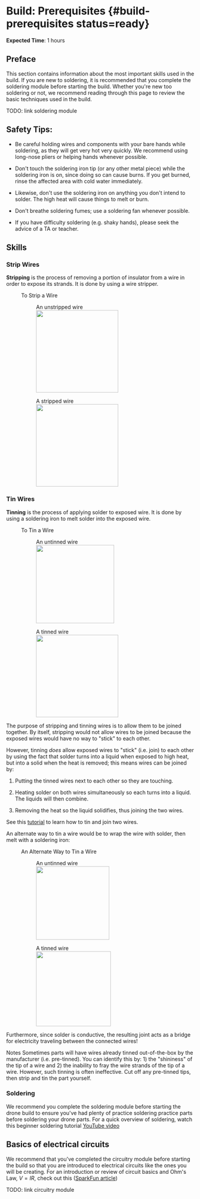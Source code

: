 # Build: Prerequisites {#build-prerequisites status=ready}

**Expected Time**: 1 hours

## Preface

This section contains information about the most important skills used in the build. If you are new to soldering, it is recommended that you complete the soldering module before starting the build. Whether you're new too soldering or not, we recommend reading through this page to review the basic techniques used in the build.

TODO: link soldering module

## Safety Tips:

- Be careful holding wires and components with your bare hands while soldering, as they will get very hot very quickly. We recommend using long-nose pliers or helping hands whenever possible.

- Don't touch the soldering iron tip (or any other metal piece) while the soldering iron is on, since doing so can cause burns. If you get burned, rinse the affected area with cold water immediately.

- Likewise, don't use the soldering iron on anything you don't intend to solder. The high heat will cause things to melt or burn.

- Don't breathe soldering fumes; use a soldering fan whenever possible.

- If you have difficulty soldering (e.g. shaky hands), please seek the advice of a TA or teacher.

## Skills

### Strip Wires

**Stripping** is the process of removing a portion of insulator from a wire in order to expose its strands. It is done by using a wire stripper.    
<figure class="flow-subfigures">  
    <figcaption>To Strip a Wire</figcaption>
    <figure>
        <figcaption>An unstripped wire</figcaption>
        <img style='width:220px' src="photos/wire.jpg"/>
    </figure>
    <figure>  
        <figcaption>A stripped wire</figcaption>
        <img style='width:220px' src="photos/stripped_wire.jpg"/>
    </figure>
</figure>

### Tin Wires

**Tinning** is the process of applying solder to exposed wire. It is done by using a soldering iron to melt solder into the exposed wire.    

<figure class="flow-subfigures">  
    <figcaption>To Tin a Wire</figcaption>
    <figure>
        <figcaption>An untinned wire</figcaption>
        <img style='width:209px' src="photos/pre_tinned_1.jpg"/>
    </figure>
    <figure>  
        <figcaption>A tinned wire</figcaption>
        <img style='width:220px' src="photos/post_tinned_1.jpg"/>
    </figure>
</figure>


The purpose of stripping and tinning wires is to allow them to be joined together. By itself, stripping would not allow wires to be joined because the exposed wires would have no way to "stick" to each other.

However, tinning *does* allow exposed wires to "stick" (i.e. join) to each other by using the fact that solder turns into a liquid when exposed to high heat, but into a solid when the heat is removed; this means wires can be joined by:

1. Putting the tinned wires next to each other so they are touching.

2. Heating solder on both wires simultaneously so each turns into a liquid. The liquids will then combine.

3. Removing the heat so the liquid solidifies, thus joining the two wires.

See this [tutorial](https://www.youtube.com/watch?v=pRPF4wpXX9Q) to learn how to tin and join two wires.

An alternate way to tin a wire would be to wrap the wire with solder, then melt with a soldering iron:

<figure class="flow-subfigures">  
    <figcaption>An Alternate Way to Tin a Wire</figcaption>
    <figure>
        <figcaption>An untinned wire</figcaption>
        <img style='width:196px' src="photos/pre_tinned_2.jpg"/>
    </figure>
    <figure>  
        <figcaption>A tinned wire</figcaption>
        <img style='width:200px' src="photos/post_tinned_2.jpg"/>
    </figure>
</figure>

Furthermore, since solder is conductive, the resulting joint acts as a bridge for electricity traveling between the connected wires!

Notes Sometimes parts will have wires already tinned out-of-the-box by the manufacturer (i.e. pre-tinned). You can identify this by: 1) the "shininess" of the tip of a wire and 2) the inability to fray the wire strands of the tip of a wire. However, such tinning is often ineffective. Cut off any pre-tinned tips, then strip and tin the part yourself.


### Soldering

We recommend you complete the soldering module before starting the drone build to ensure you've had plenty of practice soldering practice parts before soldering your drone parts. For a quick overview of soldering, watch this beginner soldering tutorial [YouTube video](https://www.youtube.com/watch?v=Qps9woUGkvI)


## Basics of electrical circuits

We recommend that you've completed the circuitry module before starting the build so that you are introduced to electrical circuits like the ones you will be creating. For an introduction or review of circuit basics and Ohm's Law, $V=IR$, check out this ([SparkFun article](https://learn.sparkfun.com/tutorials/voltage-current-resistance-and-ohms-law))

TODO: link circuitry module
